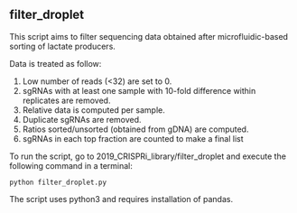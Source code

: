 ## filter_droplet

This script aims to filter sequencing data obtained after microfluidic-based sorting of lactate producers.

Data is treated as follow:

1. Low number of reads (<32) are set to 0.
2. sgRNAs with at least one sample with 10-fold difference within replicates are removed.
3. Relative data is computed per sample.
4. Duplicate sgRNAs are removed.
5. Ratios sorted/unsorted (obtained from gDNA) are computed.
6. sgRNAs in each top fraction are counted to make a final list

To run the script, go to 2019_CRISPRi_library/filter_droplet and execute the following command in a terminal:

`python filter_droplet.py`

The script uses python3 and requires installation of pandas.
